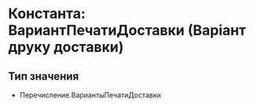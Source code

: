 ﻿# Константа: ВариантПечатиДоставки (Варіант друку доставки)

## Тип значения

- Перечисление.ВариантыПечатиДоставки

